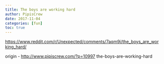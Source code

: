 ```yaml
---
title: The boys are working hard
author: PipisCrew
date: 2017-11-04
categories: [fun]
toc: true
---
```


https://www.reddit.com/r/Unexpected/comments/7aqm9i/the_boys_are_working_hard/

origin - http://www.pipiscrew.com/?p=10997 the-boys-are-working-hard